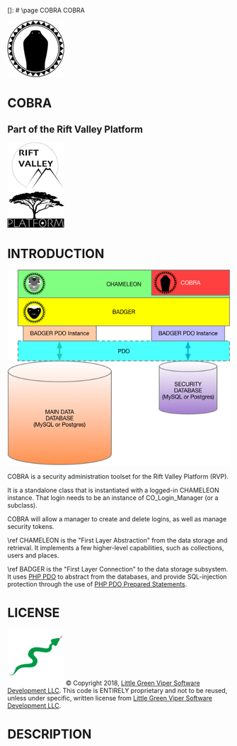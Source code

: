 []: # \page COBRA COBRA

![COBRA](images/COBRA.png)

COBRA
======
Part of the Rift Valley Platform
--------------------------------
![Rift Valley Platform](images/RVPLogo.png)

INTRODUCTION
============
![COBRA](images/COBRALayers.png)

COBRA is a security administration toolset for the Rift Valley Platform (RVP).

It is a standalone class that is instantiated with a logged-in CHAMELEON instance. That login needs to be an instance of CO_Login_Manager (or a subclass).

COBRA will allow a manager to create and delete logins, as well as manage security tokens.

\ref CHAMELEON is the "First Layer Abstraction" from the data storage and retrieval. It implements a few higher-level capabilities, such as collections, users and places.

\ref BADGER is the "First Layer Connection" to the data storage subsystem. It uses [PHP PDO](http://php.net/manual/en/book.pdo.php) to abstract from the databases, and provide SQL-injection protection through the use of [PHP PDO Prepared Statements](http://php.net/manual/en/pdo.prepared-statements.php).

LICENSE
=======

![Little Green Viper Software Development LLC](images/viper.png)
© Copyright 2018, [Little Green Viper Software Development LLC](https://littlegreenviper.com).
This code is ENTIRELY proprietary and not to be reused, unless under specific, written license from [Little Green Viper Software Development LLC](https://littlegreenviper.com).

DESCRIPTION
===========
